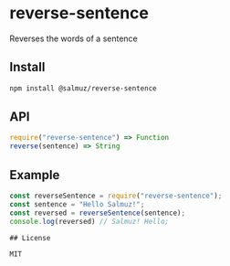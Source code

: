 # reverse-sentence

Reverses the words of a sentence

## Install

```sh
npm install @salmuz/reverse-sentence
```

## API

```js
require("reverse-sentence") => Function
reverse(sentence) => String
```

## Example

```js
const reverseSentence = require("reverse-sentence");
const sentence = "Hello Salmuz!";
const reversed = reverseSentence(sentence);
console.log(reversed) // Salmuz! Hello;

## License

MIT

```

